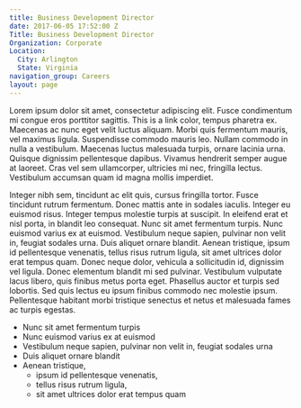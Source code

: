 ```yaml
---
title: Business Development Director
date: 2017-06-05 17:52:00 Z
Title: Business Development Director
Organization: Corporate
Location:
  City: Arlington
  State: Virginia
navigation_group: Careers
layout: page
---
```


Lorem ipsum dolor sit amet, consectetur adipiscing elit. Fusce condimentum mi congue eros porttitor sagittis. This is a link color, tempus pharetra ex. Maecenas ac nunc eget velit luctus aliquam. Morbi quis fermentum mauris, vel maximus ligula. Suspendisse commodo mauris leo. Nullam commodo in nulla a vestibulum. Maecenas luctus malesuada turpis, ornare lacinia urna. Quisque dignissim pellentesque dapibus. Vivamus hendrerit semper augue at laoreet. Cras vel sem ullamcorper, ultricies mi nec, fringilla lectus. Vestibulum accumsan quam id magna mollis imperdiet.

Integer nibh sem, tincidunt ac elit quis, cursus fringilla tortor. Fusce tincidunt rutrum fermentum. Donec mattis ante in sodales iaculis. Integer eu euismod risus. Integer tempus molestie turpis at suscipit. In eleifend erat et nisl porta, in blandit leo consequat. Nunc sit amet fermentum turpis.   Nunc euismod varius ex at euismod. Vestibulum neque sapien, pulvinar non velit in, feugiat sodales urna. Duis aliquet ornare blandit. Aenean tristique, ipsum id pellentesque venenatis, tellus risus rutrum ligula, sit amet ultrices dolor erat tempus quam. Donec neque dolor, vehicula a sollicitudin id, dignissim vel ligula. Donec elementum blandit mi sed pulvinar. Vestibulum vulputate lacus libero, quis finibus metus porta eget. Phasellus auctor et turpis sed lobortis. Sed quis lectus eu ipsum finibus commodo nec molestie ipsum. Pellentesque habitant morbi tristique senectus et netus et malesuada fames ac turpis egestas.

* Nunc sit amet fermentum turpis
* Nunc euismod varius ex at euismod
* Vestibulum neque sapien, pulvinar non velit in, feugiat sodales urna
* Duis aliquet ornare blandit
* Aenean tristique,
  * ipsum id pellentesque venenatis, 
  * tellus risus rutrum ligula, 
  * sit amet ultrices dolor erat tempus quam